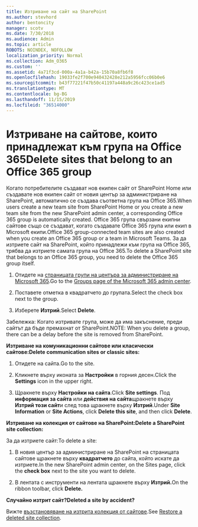 ```yaml
---
title: Изтриване на сайт на SharePoint
ms.author: stevhord
author: bentoncity
manager: scotv
ms.date: 7/30/2018
ms.audience: Admin
ms.topic: article
ROBOTS: NOINDEX, NOFOLLOW
localization_priority: Normal
ms.collection: Adm_O365
ms.custom: ''
ms.assetid: 4a71f3cd-000a-4a1a-b42a-15b70a8fb6f8
ms.openlocfilehash: 19033fe2f700e940432428e212a5956fcc06b0e6
ms.sourcegitcommit: b43f77221f47b50c41197a448a9c26c423ce1ad5
ms.translationtype: MT
ms.contentlocale: bg-BG
ms.lasthandoff: 11/15/2019
ms.locfileid: "36514000"
---
```

# <a name="delete-sites-that-belong-to-an-office-365-group"></a><span data-ttu-id="33975-102">Изтриване на сайтове, които принадлежат към група на Office 365</span><span class="sxs-lookup"><span data-stu-id="33975-102">Delete sites that belong to an Office 365 group</span></span>

<span data-ttu-id="33975-103">Когато потребителите създават нов екипен сайт от SharePoint Home или създавате нов екипен сайт от новия център за администриране на SharePoint, автоматично се създава съответна група на Office 365.</span><span class="sxs-lookup"><span data-stu-id="33975-103">When users create a new team site from SharePoint Home or you create a new team site from the new SharePoint admin center, a corresponding Office 365 group is automatically created.</span></span> <span data-ttu-id="33975-104">Office 365 група свързани екипни сайтове също се създават, когато създавате Office 365 група или екип в Microsoft екипи.</span><span class="sxs-lookup"><span data-stu-id="33975-104">Office 365 group-connected team sites are also created when you create an Office 365 group or a team in Microsoft Teams.</span></span> <span data-ttu-id="33975-105">За да изтриете сайт на SharePoint, който принадлежи към група на Office 365, трябва да изтриете самата група на Office 365.</span><span class="sxs-lookup"><span data-stu-id="33975-105">To delete a SharePoint site that belongs to an Office 365 group, you need to delete the Office 365 group itself.</span></span> 
  
1. <span data-ttu-id="33975-106">Отидете на [страницата групи на центъра за администриране на Microsoft 365](https://portal.office.com/adminportal/home#/groups).</span><span class="sxs-lookup"><span data-stu-id="33975-106">Go to the [Groups page of the Microsoft 365 admin center](https://portal.office.com/adminportal/home#/groups).</span></span>
    
2. <span data-ttu-id="33975-107">Поставете отметка в квадратчето до групата.</span><span class="sxs-lookup"><span data-stu-id="33975-107">Select the check box next to the group.</span></span>
    
3. <span data-ttu-id="33975-108">Изберете **Изтрий**.</span><span class="sxs-lookup"><span data-stu-id="33975-108">Select **Delete**.</span></span>
    
<span data-ttu-id="33975-109">Забележка: Когато изтривате група, може да има закъснение, преди сайтът да бъде премахнат от SharePoint.</span><span class="sxs-lookup"><span data-stu-id="33975-109">NOTE: When you delete a group, there can be a delay before the site is removed from SharePoint.</span></span>
  
<span data-ttu-id="33975-110">**Изтриване на комуникационни сайтове или класически сайтове:**</span><span class="sxs-lookup"><span data-stu-id="33975-110">**Delete communication sites or classic sites:**</span></span>

1. <span data-ttu-id="33975-111">Отидете на сайта.</span><span class="sxs-lookup"><span data-stu-id="33975-111">Go to the site.</span></span>
  
2. <span data-ttu-id="33975-112">Кликнете върху иконата за **Настройки** в горния десен.</span><span class="sxs-lookup"><span data-stu-id="33975-112">Click the **Settings** icon in the upper right.</span></span> 
  
3. <span data-ttu-id="33975-113">Щракнете върху **Настройки на сайта**.</span><span class="sxs-lookup"><span data-stu-id="33975-113">Click **Site settings**.</span></span> <span data-ttu-id="33975-114">Под **информация за сайта** или **действия на сайта**щракнете върху **Изтрий този сайт**и след това щракнете върху **Изтрий**.</span><span class="sxs-lookup"><span data-stu-id="33975-114">Under **Site Information** or **Site Actions**, click **Delete this site**, and then click **Delete**.</span></span>
  
<span data-ttu-id="33975-115">**Изтриване на колекция от сайтове на SharePoint:**</span><span class="sxs-lookup"><span data-stu-id="33975-115">**Delete a SharePoint site collection:**</span></span>

<span data-ttu-id="33975-116">За да изтриете сайт:</span><span class="sxs-lookup"><span data-stu-id="33975-116">To delete a site:</span></span>
  
1. <span data-ttu-id="33975-117">В новия център за администриране на SharePoint на страницата сайтове щракнете върху **квадратчето** до сайта, който искате да изтриете.</span><span class="sxs-lookup"><span data-stu-id="33975-117">In the new SharePoint admin center, on the Sites page, click the **check box** next to the site you want to delete.</span></span> 
    
2. <span data-ttu-id="33975-118">В лентата с инструменти на лентата щракнете върху **Изтрий.**</span><span class="sxs-lookup"><span data-stu-id="33975-118">On the ribbon toolbar, click **Delete.**</span></span>
    
<span data-ttu-id="33975-119">**Случайно изтрит сайт?**</span><span class="sxs-lookup"><span data-stu-id="33975-119">**Deleted a site by accident?**</span></span>

<span data-ttu-id="33975-120">Вижте [възстановяване на изтрита колекция от сайтове](https://go.microsoft.com/fwlink/?linkid=867660).</span><span class="sxs-lookup"><span data-stu-id="33975-120">See [Restore a deleted site collection](https://go.microsoft.com/fwlink/?linkid=867660).</span></span>
  

